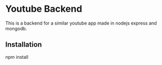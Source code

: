 # Youtube Backend

This is a backend for a similar youtube app made in nodejs express and mongodb.

## Installation

npm install



